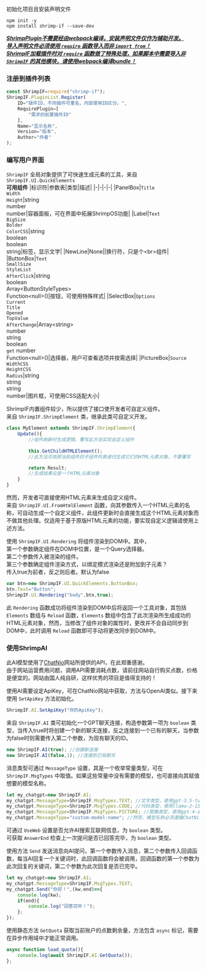 初始化项目且安装声明文件  
```batch
npm init -y
npm install shrimp-if --save-dev
```
<u>**_ShrimpPlugin不需要经由webpack编译，安装声明文件仅作为辅助开发。_**</u>  
<u>**_导入声明文件必须使用 `require` 函数导入而非 `import from`！_**</u>  
<u>**_ShrimpIF加载插件时对 `require` 函数做了特殊处理，如果脚本中需要导入非 `ShrimpIF` 的其他模块，请使用webpack编译bundle！_**</u>

### 注册到插件列表
```js
const ShrimpIF=require("shrimp-if");
ShrimpIF.PluginList.Register(
    ID="插件ID，不同插件可重名，内部使用ID区分。",
    RequirePlugin=[
        "需求的前置插件ID"
    ],
    Name="显示名称",
    Version="版本",
    Author="作者"
);
```
### 编写用户界面
`ShrimpIF` 全局对象提供了可快速生成元素的工具，来自`ShrimpIF.UI.QuickElements`  
**可用组件**
|标识符|参数表|类型|描述|
|-|-|-|-|
|PanelBox|`Title`<br>`Width`<br>`Height`|string<br>number<br>number|容器面板，可在界面中拓展ShrimpOS功能|
|Label|`Text`<br>`BigSize`<br>`Bolder`<br>`ColorCSS`|string<br>boolean<br>boolean<br>string|标签，显示文字|
|NewLine|None||换行符，只是个\<br\>组件|
|ButtonBox|`Text`<br>`SmallSize`<br>`StyleList`<br>`AfterClick`|string<br>boolean<br>Array\<ButtonStyleTypes\><br>Function\<null\>()|按钮，可使用特殊样式|
|SelectBox|`Options`<br>`Current`<br>`Title`<br>`Opened`<br>`TopValue`<br>`AfterChange`|Array\<string\><br>number<br>string<br>boolean<br>`get` number<br>Function\<null\>()|选择器，用户可查看选项并按需选择|
|PictureBox|`Source`<br>`WidthCSS`<br>`HeightCSS`<br>`Radius`|string<br>string<br>string<br>number|图片框，可使用CSS适配大小|

ShrimpIF内置组件较少，所以提供了接口使开发者可自定义组件。  
来自 `ShrimpIF.ShrimpElement` 类，继承此类可自定义开发。
```javascript
class MyElement extends ShrimpIF.ShrimpElement{
    Update(){
        //组件刷新时生成逻辑，覆写此方法实现自定义组件
        
        this.GetChildHTMLElement();
        //此方法可依照当前组件的子组件列表递归生成它们的HTML元素对象，不要覆写

        return Result;
        //生成结果应是一个HTML元素对象
    }
}
```
然而，开发者可直接使用HTML元素来生成自定义组件。  
来自 `ShrimpIF.UI.FromHtmlElement` 函数，向其参数传入一个HTML元素的名称，可自动生成一个自定义组件，此组件更新时会直接生成这个HTML元素对象而不做其他处理。仅适用于基于原版HTML元素的功能，要实现自定义逻辑请使用上述方法。

使用 `ShrimpIF.UI.Rendering` 将组件渲染到DOM中。其中，  
第一个参数确定组件在DOM中位置，是一个Query选择器。  
第二个参数传入被渲染的组件。  
第三个参数确定组件渲染方式，以绑定模式渲染还是附加到子元素？  
传入true为前者，反之则后者。默认为false  
```js
var btn=new ShrimpIF.UI.QuickElements.ButtonBox;
btn.Text="Button";
ShrimpIF.UI.Rendering("body",btn,true);
```
此 `Rendering` 函数成功将组件渲染到DOM中后将返回一个工具对象，其包括 `Elements` 数组与 `Reload` 函数，`Elements` 数组中包含了此次渲染所生成成功的HTML元素对象，然而，当修改了组件对象的属性时，更改并不会自动同步到DOM中，此时调用 `Reload` 函数即可手动将更改同步到DOM中。
### 使用ShrimpAI
此AI模型使用了[ChatNio](https://chatnio.net)网站所提供的API，在此郑重感谢。  
由于网站运营费用问题，调用API需要消耗点数，请前往网站自行购买点数，价格是便宜的。网站由国人纯自研，这样优秀的项目是值得支持的！

使用AI需要设定ApiKey，可在ChatNio网站中获取，方法与OpenAI类似。接下来使用 `SetApiKey` 方法初始化。
```js
ShrimpIF.AI.SetApiKey("你的ApiKey");
```
来自 `ShrimpIF.AI` 类可初始化一个GPT聊天连接，构造参数第一项为 `boolean` 类型，当传入true时将创建一个新的聊天连接，反之连接到一个已有的聊天，当参数为false时则需要传入第二个参数，为现有聊天的ID。
```js
new ShrimpIF.AI(true); //创建新连接
new ShrimpIF.AI(false,1); //连接到已有聊天
```
消息类型可通过 `MessageType` 设置，其是一个枚举常量类型，可在 `ShrimpIF.MsgTypes` 中取值。如果这些常量中没有需要的模型，也可直接向其赋值想要的模型名称。
```js
let my_chatgpt=new ShrimpIF.AI;
my_chatgpt.MessageType=ShrimpIF.MsgTypes.TEXT; //文字类型，使用gpt-3.5-turbo-1106
my_chatgpt.MessageType=ShrimpIF.MsgTypes.CODE; //代码类型，使用llama-2-13b
my_chatgpt.MessageType=ShrimpIF.MsgTypes.PICTURE; //图像类型，使用gpt-4-all
my_chatgpt.MessageType="custom-model-name"; //然而，模型名称必须遵循ChatNio字典
```
可通过 `UseWeb` 设置是否允许AI搜索互联网信息，为 `boolean` 类型。  
可获取 `AnswerEnd` 检查上一次提问是否已回答完毕，为 `boolean` 类型。

使用方法 `Send` 发送消息向AI提问，第一个参数传入消息，第二个参数传入回调函数，每当AI回复一个关键词时，此回调函数将会被调用，回调函数的第一个参数为此次回复的关键词，第二个参数为此次回复是否已完毕。
```js
let my_chatgpt=new ShrimpIF.AI;
my_chatgpt.MessageType=ShrimpIF.MsgTypes.TEXT;
my_chatgpt.Send("你好！",(kw,end)=>{
    console.log(kw);
    if(end){
        console.log("回答完毕！");
    };
});
```

使用静态方法 `GetQuota` 获取当前账户的点数剩余量，方法包含 `async` 标记，需要在异步作用域中才能正常调用。
```js
async function load_quota(){
    console.log(await ShrimpIF.AI.GetQuota());
};
```